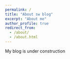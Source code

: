 ```yaml
---
permalink: /
title: "About sw blog"
excerpt: "About me"
author_profile: true
redirect_from: 
  - /about/
  - /about.html
---
```


My blog is under construction
